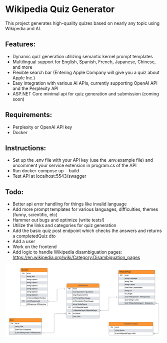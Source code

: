 # Wikipedia Quiz Generator

This project generates high-quality quizes based on nearly any topic using Wikipedia and AI.

## Features:
- Dynamic quiz generation utilizing semantic kernel prompt templates  
- Multilingual support for English, Spanish, French, Japanese, Chinese, and more
- Flexible search bar (Entering Apple Company will give you a quiz about Apple Inc.)
- Easy integration with various AI APIs, currently supporting OpenAI API and the Perplexity API
- ASP.NET Core minimal api for quiz generation and submission (coming soon)

## Requirements:
- Perplexity or OpenAI API key
- Docker

## Instructions:
- Set up the .env file with your API key (use the .env.example file) and uncomment your service extension in program.cs of the API
- Run docker-compose up --build
- Test API at localhost:5543/swagger

## Todo:
- Better api error handling for things like invalid language
- Add more prompt templates for various languages, difficulties, themes (funny, scientific, etc)
- Hammer out bugs and optimize (write tests!)
- Utilize the links and categories for quiz generation
- Add the basic quiz post endpoint which checks the answers and returns a completedQuiz dto
- Add a user
- Work on the frontend
- Add logic to handle Wikipedia disambiguation pages: https://en.wikipedia.org/wiki/Category:Disambiguation_pages

![ERD Diagram](backend/src/WikiQuizGenerator.Data/WikiQuizERD.png)